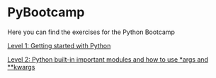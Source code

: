 # PyBootcamp

Here you can find the exercises for the Python Bootcamp


[Level 1: Getting started with Python](https://github.com/dexterneutron/pybootcamp/tree/master/level_1)

[Level 2: Python built-in important modules and how to use *args and **kwargs](https://github.com/dexterneutron/pybootcamp/tree/master/level_2)